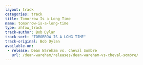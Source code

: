 ```yaml
---
layout: track
categories: track
title: Tomorrow Is a Long Time
name: tomorrow-is-a-long-time
type: ahfow_track
track-author: Bob Dylan
track-sort: "TOMORROW IS A LONG TIME"
track-original: Bob Dylan
available-on:
 - release: Dean Wareham vs. Cheval Sombre
   url: /dean-wareham/releases/dean-wareham-vs-cheval-sombre/
---
```


